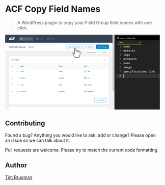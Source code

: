 # ACF Copy Field Names

> A WordPress plugin to copy your Field Group field names with one click.

![screenshot](/screenshot.png)

## Contributing

Found a bug? Anything you would like to ask, add or change? Please open an issue so we can talk about it.

Pull requests are welcome. Please try to match the current code formatting.

## Author

[Tim Brugman](https://github.com/Brugman)
